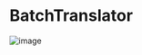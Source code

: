 # BatchTranslator
![image](https://user-images.githubusercontent.com/39839328/227019330-5fe19528-8408-486a-b63d-3c1eb068d689.png)
